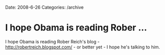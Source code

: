Date: 2008-6-26
Categories: /archive

# I hope Obama is reading Rober ...

I hope Obama is reading Rober Reich's blog - http://robertreich.blogspot.com/ - or better yet - I hope he's talking to him.
